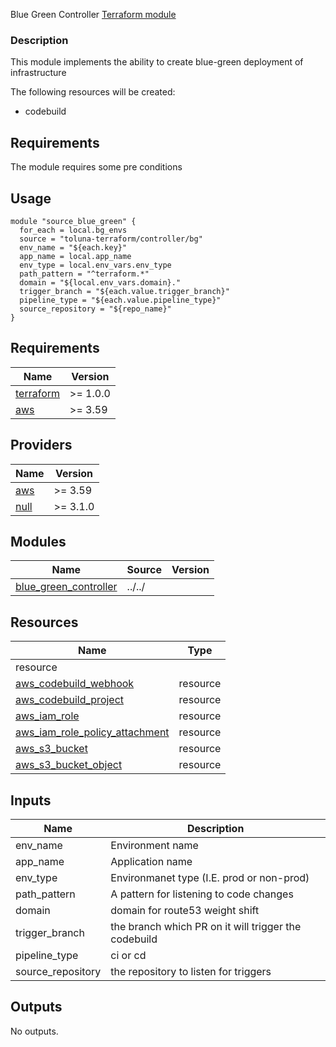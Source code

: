 Blue Green Controller [Terraform module](https://registry.terraform.io/modules/toluna-terraform/controller/bg/latest)

### Description
This module implements the ability to create blue-green deployment of infrastructure


The following resources will be created:
- codebuild

## Requirements
The module requires some pre conditions

## Usage
```hcl
module "source_blue_green" {
  for_each = local.bg_envs
  source = "toluna-terraform/controller/bg"
  env_name = "${each.key}"
  app_name = local.app_name
  env_type = local.env_vars.env_type
  path_pattern = "^terraform.*"
  domain = "${local.env_vars.domain}."
  trigger_branch = "${each.value.trigger_branch}"
  pipeline_type = "${each.value.pipeline_type}"
  source_repository = "${repo_name}"
}
```

## Requirements

| Name | Version |
|------|---------|
| <a name="requirement_terraform"></a> [terraform](#requirement\_terraform) | >= 1.0.0 |
| <a name="requirement_aws"></a> [aws](#requirement\_aws) | >= 3.59 |


## Providers

| Name | Version |
|------|---------|
| <a name="provider_aws"></a> [aws](#provider\_aws) | >= 3.59 |
| <a name="provider_null"></a> [null](#provider\_null) | >= 3.1.0 |

## Modules

| Name | Source | Version |
|------|--------|---------|
| <a name="blue_green_controller"></a> [blue_green_controller](#module\blue_green_controller) | ../../ |  |

## Resources

| Name | Type |
|------|------|
resource |
| [aws_codebuild_webhook](https://registry.terraform.io/providers/hashicorp/aws/latest/docs/resources/aws_codebuild_webhook) | resource |
| [aws_codebuild_project](https://registry.terraform.io/providers/hashicorp/aws/latest/docs/resources/aws_codebuild_project) | resource |
| [aws_iam_role](https://registry.terraform.io/providers/hashicorp/aws/latest/docs/resources/aws_iam_role) | resource |
| [aws_iam_role_policy_attachment](https://registry.terraform.io/providers/hashicorp/aws/latest/docs/resources/aws_iam_role_policy_attachment) | resource |
| [aws_s3_bucket](https://registry.terraform.io/providers/hashicorp/aws/latest/docs/resources/aws_s3_bucket) | resource |
| [aws_s3_bucket_object](https://registry.terraform.io/providers/hashicorp/aws/latest/docs/resources/aws_s3_bucket_object) | resource |

## Inputs
| Name | Description |
|------|------|
|env_name|Environment name|
|app_name|Application name|
|env_type|Environmanet type (I.E. prod or non-prod)|
|path_pattern|A pattern for listening to code changes|
|domain|domain for route53 weight shift|
|trigger_branch|the branch which PR on it will trigger the codebuild|
|pipeline_type|ci or cd|
|source_repository|the repository to listen for triggers|

## Outputs
No outputs.

